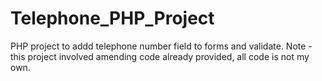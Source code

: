 # Telephone_PHP_Project
PHP project to addd telephone number field to forms and validate.
Note - this project involved amending code already provided, all code is not my own.
